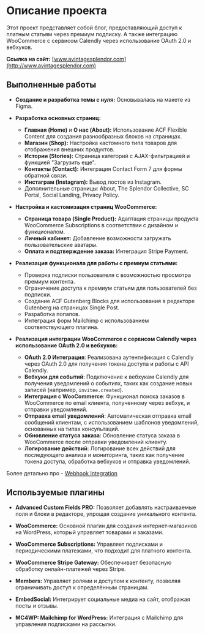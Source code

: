 # Описание проекта

Этот проект представляет собой блог, предоставляющий доступ к платным статьям через премиум подписку.
А также интеграцию WooCommerce c сервисом Calendly через использование OAuth 2.0 и вебхуков.

**Ссылка на сайт:** [www.avintagesplendor.com](http://www.avintagesplendor.com)

## Выполненные работы

- **Создание и разработка темы с нуля:** Основывалась на макете из Figma.

- **Разработка основных страниц:**
  - **Главная (Home)** и **О нас (About):** Использование ACF Flexible Content для создания разнообразных блоков на страницах.
  - **Магазин (Shop):** Настройка кастомного типа товаров для отображения внешних продуктов.
  - **Истории (Stories):** Страница категорий с AJAX-фильтрацией и функцией "Загрузить еще".
  - **Контакты (Contact):** Интеграция Contact Form 7 для формы обратной связи.
  - **Инстаграм (Instagram):** Вывод постов из Instagram.
  - Дополнительные страницы: About, The Splendor Collective, SC Portal, Social Landing, Privacy Policy.

- **Настройка и кастомизация страниц WooCommerce:**
  - **Страница товара (Single Product):** Адаптация страницы продукта WooCommerce Subscriptions в соответствии с дизайном и функционалом.
  - **Личный кабинет:** Добавление возможности загружать пользовательские аватары.
  - **Оплата и подтверждение заказа:** Интеграция Stripe Payment.

- **Реализация функционала для работы с премиум статьями:**
  - Проверка подписки пользователя с возможностью просмотра премиум контента.
  - Ограничение доступа к премиум статьям для пользователей без подписки.
  - Создание ACF Gutenberg Blocks для использования в редакторе Gutenberg на страницах Single Post.
  - Разработка попапов.
  - Интеграция форм Mailchimp с использованием соответствующего плагина.
 
- **Реализация интеграции WooCommerce c сервисом Calendly через использование OAuth 2.0 и вебхуков:**
  - **OAuth 2.0 Интеграция**: Реализована аутентификация с Calendly через OAuth 2.0 для получения токена доступа и работы с API Calendly.
  - **Вебхуки для событий**: Подключение к вебхукам Calendly для получения уведомлений о событиях, таких как создание новых записей (например, `invitee.created`).
  - **Интеграция с WooCommerce**: Функционал поиска заказов в WooCommerce по email клиента, полученному через вебхук, и отправки уведомлений.
  - **Отправка email уведомлений**: Автоматическая отправка email сообщений клиентам, с использованием шаблонов уведомлений, основанных на типах консультаций.
  - **Обновление статуса заказа**: Обновление статуса заказа в WooCommerce после отправки уведомлений клиенту.
  - **Логирование действий**: Логирование всех действий для последующего анализа и мониторинга, таких как получение токена доступа, обработка вебхуков и отправка уведомлений.

Более детально про - [Webhook Integration](https://github.com/DimaWide/wp-themes/tree/main/vintage-splendor/Webhook.md)
    
## Используемые плагины

- **Advanced Custom Fields PRO:** Позволяет добавлять настраиваемые поля и блоки в редакторе, упрощая создание уникального контента.
  
- **WooCommerce:** Основной плагин для создания интернет-магазинов на WordPress, который управляет товарами и заказами.

- **WooCommerce Subscriptions:** Управляет подписками и периодическими платежами, что подходит для платного контента.

- **WooCommerce Stripe Gateway:** Обеспечивает безопасную обработку онлайн-платежей через Stripe.

- **Members:** Управляет ролями и доступом к контенту, позволяя ограничивать доступ к определённым страницам.

- **EmbedSocial:** Интегрирует социальные медиа на сайт, отображая посты и отзывы.

- **MC4WP: Mailchimp for WordPress:** Интеграция с Mailchimp для управления подписками на рассылки.

